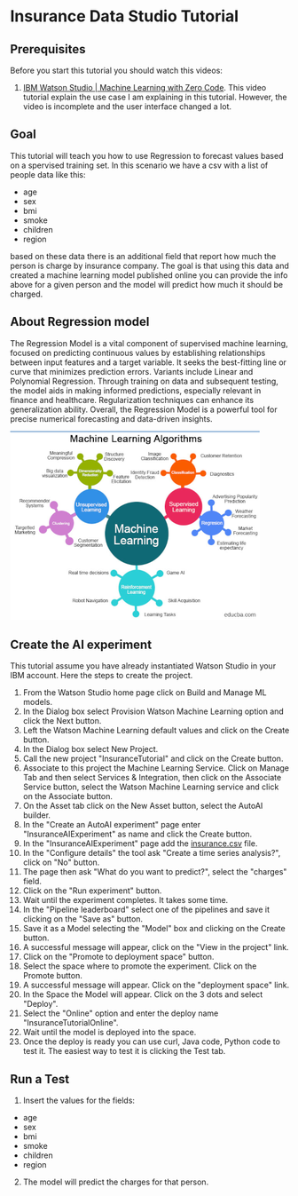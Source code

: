 # Insurance Data Studio Tutorial

## Prerequisites

Before you start this tutorial you should watch this videos:

1. [IBM Watson Studio | Machine Learning with Zero Code](https://www.youtube.com/watch?v=uri0xywEEvM). This video tutorial explain the use case I am explaining in this tutorial. However, the video is incomplete and the user interface changed a lot.

## Goal

This tutorial will teach you how to use Regression to forecast values based on a spervised training set. In this scenario we have a csv with a list of people data like this:

* age
* sex
* bmi
* smoke
* children
* region

based on these data there is an additional field that report how much the person is charge by insurance company. The goal is that using this data and created a machine learning model 
published online you can provide the info above for a given person and the model will predict how much it should be charged.

## About Regression model

The Regression Model is a vital component of supervised machine learning, focused on predicting continuous values by establishing relationships between input features and a target variable. It seeks the best-fitting line or curve that minimizes prediction errors. Variants include Linear and Polynomial Regression. Through training on data and subsequent testing, the model aids in making informed predictions, especially relevant in finance and healthcare. Regularization techniques can enhance its generalization ability. Overall, the Regression Model is a powerful tool for precise numerical forecasting and data-driven insights.

![Machine Learning](img/machine-learning.png)

## Create the AI experiment

This tutorial assume you have already instantiated Watson Studio in your IBM account.
Here the steps to create the project. 

1. From the Watson Studio home page click on Build and Manage ML models.
2. In the Dialog box select Provision Watson Machine Learning option and click the Next button.
3. Left the Watson Machine Learning default values and click on the Create button.
2. In the Dialog box select New Project.
3. Call the new project "InsuranceTutorial" and click on the Create button.
4. Associate to this project the Machine Learning Service. Click on Manage Tab and then select Services & Integration, then click on the Associate Service button, select the Watson Machine Learning service and click on the Associate button.
5. On the Asset tab click on the New Asset button, select the AutoAI builder.
6. In the "Create an AutoAI experiment" page enter "InsuranceAIExperiment" as name and click the Create button.
7. In the "InsuranceAIExperiment" page add the [insurance.csv](insurance.csv) file.
8. In the "Configure details" the tool ask "Create a time series analysis?", click on "No" button.
9. The page then ask "What do you want to predict?", select the "charges" field.
10. Click on the "Run experiment" button.
11. Wait until the experiment completes. It takes some time.
12. In the "Pipeline leaderboard" select one of the pipelines and save it clicking on the "Save as" button.
13. Save it as a Model selecting the "Model" box and clicking on the Create button.
14. A successful message will appear, click on the "View in the project" link.
15. Click on the "Promote to deployment space" button.
16. Select the space where to promote the experiment. Click on the Promote button.
17. A successful message will appear. Click on the "deployment space" link.
18. In the Space the Model will appear. Click on the 3 dots and select "Deploy".
19. Select the "Online" option and enter the deploy name "InsuranceTutorialOnline".
20. Wait until the model is deployed into the space.
21. Once the deploy is ready you can use curl, Java code, Python code to test it. The easiest way to test it is clicking the Test tab.

## Run a Test

1. Insert the values for the fields:
* age
* sex
* bmi
* smoke
* children
* region

2. The model will predict the charges for that person.

